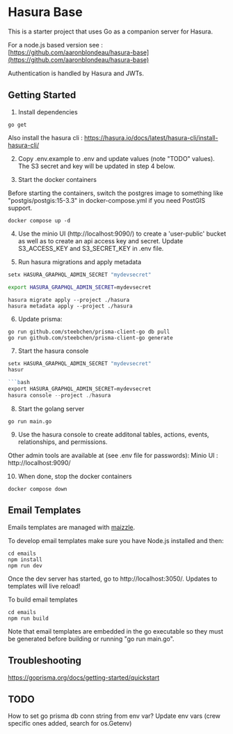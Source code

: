 # Hasura Base

This is a starter project that uses Go as a companion server for Hasura.

For a node.js based version see : [https://github.com/aaronblondeau/hasura-base](https://github.com/aaronblondeau/hasura-base)

Authentication is handled by Hasura and JWTs.

## Getting Started

1.  Install dependencies

```
go get
```

Also install the hasura cli : https://hasura.io/docs/latest/hasura-cli/install-hasura-cli/

2. Copy .env.example to .env and update values (note "TODO" values).  The S3 secret and key will be updated in step 4 below.

3. Start the docker containers

Before starting the containers, switch the postgres image to something like "postgis/postgis:15-3.3" in docker-compose.yml if you need PostGIS support.

```
docker compose up -d
```

4. Use the minio UI (http://localhost:9090/) to create a 'user-public' bucket as well as to create an api access key and secret. Update S3_ACCESS_KEY and S3_SECRET_KEY in .env file.

5. Run hasura migrations and apply metadata

```powershell
setx HASURA_GRAPHQL_ADMIN_SECRET "mydevsecret"
```

```bash
export HASURA_GRAPHQL_ADMIN_SECRET=mydevsecret
```

```
hasura migrate apply --project ./hasura
hasura metadata apply --project ./hasura
```

6. Update prisma:

```
go run github.com/steebchen/prisma-client-go db pull
go run github.com/steebchen/prisma-client-go generate
```

7. Start the hasura console

```powershell
setx HASURA_GRAPHQL_ADMIN_SECRET "mydevsecret"
hasur

```bash
export HASURA_GRAPHQL_ADMIN_SECRET=mydevsecret
hasura console --project ./hasura
```

8. Start the golang server

```
go run main.go
```

9. Use the hasura console to create additonal tables, actions, events, relationships, and permissions.

Other admin tools are available at (see .env file for passwords):
Minio UI : http://localhost:9090/

10. When done, stop the docker containers

```
docker compose down
```

## Email Templates

Emails templates are managed with [maizzle](https://maizzle.com/).

To develop email templates make sure you have Node.js installed and then:

```
cd emails
npm install
npm run dev
```

Once the dev server has started, go to http://localhost:3050/.  Updates to templates will live reload!

To build email templates

```
cd emails
npm run build
```

Note that email templates are embedded in the go executable so they must be generated before building or running "go run main.go".

## Troubleshooting

https://goprisma.org/docs/getting-started/quickstart

## TODO

How to set go prisma db conn string from env var?
Update env vars (crew specific ones added, search for os.Getenv)